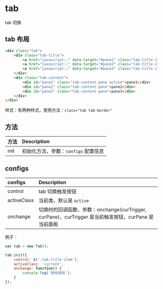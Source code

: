 # tab

tab 切换

## tab 布局

```html
<div class="tab">
    <div class="tab-title">
        <a href="javascript:;" data-target="#pane1" class="tab-title-item active">title1</a>
        <a href="javascript:;" data-target="#pane2" class="tab-title-item">title2</a>
        <a href="javascript:;" data-target="#pane3" class="tab-title-item">title3</a>
    </div>
    <div class="tab-content">
        <div id="pane1" class="tab-content-pane active">pane1</div>
        <div id="pane2" class="tab-content-pane">pane2</div>
        <div id="pane3" class="tab-content-pane">pane3</div>
    </div>
</div>
```

样式：有两种样式，使用方法：`class="tab tab-border"`

## 方法

| 方法 | Description |
| :------------- | :------------- |
| init | 初始化方法，参数：`configs` 配置信息 |

## configs
| configs | Description |
| :------------- | :------------- |
| control | tab 切换触发按钮 |
| activeClass | 当前类，默认是 `active` |
| onchange | 切换时的回调函数，参数：onchange(curTrigger, curPane)，curTrigger 是当前触发按钮，curPane 是当前面板 |

例子：

```javascript
var tab = new Tab();

tab.init({
    control: $('.tab-title-item'),
    activeClass: 'current',
    onchange: function() {
        console.log('哈哈哈哈');
    }
});
```
